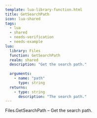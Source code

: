 ```yaml
---
template: lua-library-function.html
title: GetSearchPath
icon: lua-shared
tags:
  - lua
  - shared
  - needs-verification
  - needs-example
lua:
  library: Files
  function: GetSearchPath
  realm: shared
  description: "Get the search path."
  
  arguments:
    - name: "path"
      type: string
  returns:
    - type: string
      description: "The search path."
---
```


<div class="lua__search__keywords">
Files.GetSearchPath &#x2013; Get the search path.
</div>
